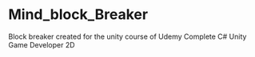 # Mind_block_Breaker
 Block breaker created for the unity course of Udemy Complete C# Unity Game Developer 2D
